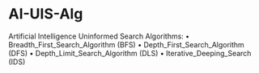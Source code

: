 # AI-UIS-Alg
Artificial Intelligence Uninformed Search Algorithms:
•	Breadth_First_Search_Algorithm (BFS)
•	Depth_First_Search_Algorithm (DFS)
•	Depth_Limit_Search_Algorithm (DLS)
•	Iterative_Deeping_Search (IDS)

